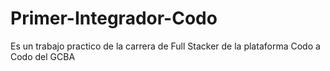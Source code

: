 # Primer-Integrador-Codo
Es un trabajo practico de la carrera de Full Stacker de la plataforma Codo a Codo del GCBA
